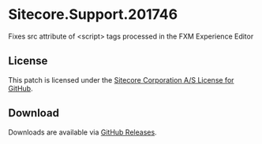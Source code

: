 # Sitecore.Support.201746
Fixes src attribute of &lt;script&gt; tags processed in the FXM Experience Editor

## License  
This patch is licensed under the [Sitecore Corporation A/S License for GitHub](https://github.com/sitecoresupport/Sitecore.Support.201746/blob/master/LICENSE).  

## Download  
Downloads are available via [GitHub Releases](https://github.com/sitecoresupport/Sitecore.Support.201746/releases).  
